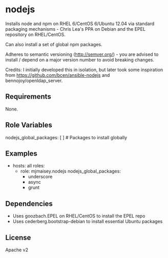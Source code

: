 nodejs
========

Installs node and npm on RHEL 6/CentOS 6/Ubuntu 12.04 via standard packaging mechanisms - 
Chris Lea's PPA on Debian and the EPEL repository on RHEL/CentOS.

Can also install a set of global npm packages.

Adheres to semantic versioning (http://semver.org/) - you are advised to install / depend
on a major version number to avoid breaking changes.

Credits: I initially developed this in isolation, but later took some inspiration from 
https://github.com/bcen/ansible-nodejs and bennojoy/openldap_server.

Requirements
------------

None.

Role Variables
--------------

  nodejs_global_packages: [ ]  # Packages to install globally

Examples
--------

  - hosts: all
    roles:
    - role: mjmaisey.nodejs
      nodejs_global_packages:
        - underscore
        - async
        - grunt

Dependencies
------------

- Uses goozbach.EPEL on RHEL/CentOS to install the EPEL repo
- Uses cederberg.bootstrap-debian to install essential Ubuntu packages

License
-------

Apache v2
